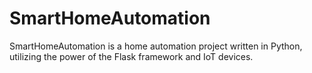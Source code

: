 # SmartHomeAutomation
SmartHomeAutomation is a home automation project written in Python, utilizing the power of the Flask framework and IoT devices.
